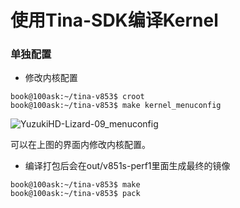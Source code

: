 # 使用Tina-SDK编译Kernel
### 单独配置

* 修改内核配置
``` shell
book@100ask:~/tina-v853$ croot
book@100ask:~/tina-v853$ make kernel_menuconfig
```

![YuzukiHD-Lizard-09_menuconfig](https://cdn.staticaly.com/gh/DongshanPI/Docs-Photos@master/YuzukiHD-Lizard/YuzukiHD-Lizard-09_menuconfig.png)

可以在上图的界面内修改内核配置。

* 编译打包后会在out/v851s-perf1里面生成最终的镜像
``` shell
book@100ask:~/tina-v853$ make
book@100ask:~/tina-v853$ pack
```
